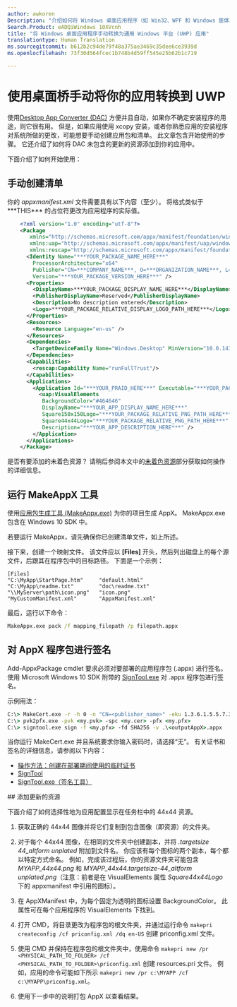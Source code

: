```yaml
---
author: awkoren
Description: "介绍如何将 Windows 桌面应用程序（如 Win32、WPF 和 Windows 窗体）手动转换为通用 Windows 平台 (UWP) 应用。"
Search.Product: eADQiWindows 10XVcnh
title: "将 Windows 桌面应用程序手动转换为通用 Windows 平台 (UWP) 应用"
translationtype: Human Translation
ms.sourcegitcommit: b612b2c94de79f48a375ae3469c35dee6ce3939d
ms.openlocfilehash: 73f30d564fcec1b748b4d59ff545e25b62b1c719

---
```


# <a name="manually-convert-your-app-to-uwp-using-the-desktop-bridge"></a>使用桌面桥手动将你的应用转换到 UWP

使用[Desktop App Converter (DAC)](desktop-to-uwp-run-desktop-app-converter.md) 方便并且自动，如果你不确定安装程序的用途，则它很有用。 但是，如果应用使用 xcopy 安装，或者你熟悉应用的安装程序对系统所做的更改，可能想要手动创建应用包和清单。 此文章包含开始使用的步骤。 它还介绍了如何将 DAC 未包含的更新的资源添加到你的应用中。 

下面介绍了如何开始使用：

## <a name="create-a-manifest-by-hand"></a>手动创建清单

你的 _appxmanifest.xml_ 文件需要具有以下内容（至少）。 将格式类似于 \*\*\*THIS\*\*\* 的占位符更改为应用程序的实际值。

```XML
    <?xml version="1.0" encoding="utf-8"?>
    <Package
       xmlns="http://schemas.microsoft.com/appx/manifest/foundation/windows10"
       xmlns:uap="http://schemas.microsoft.com/appx/manifest/uap/windows10"
       xmlns:rescap="http://schemas.microsoft.com/appx/manifest/foundation/windows10/restrictedcapabilities">
      <Identity Name="***YOUR_PACKAGE_NAME_HERE***"
        ProcessorArchitecture="x64"
        Publisher="CN=***COMPANY_NAME***, O=***ORGANIZATION_NAME***, L=***CITY***, S=***STATE***, C=***COUNTRY***"
        Version="***YOUR_PACKAGE_VERSION_HERE***" />
      <Properties>
        <DisplayName>***YOUR_PACKAGE_DISPLAY_NAME_HERE***</DisplayName>
        <PublisherDisplayName>Reserved</PublisherDisplayName>
        <Description>No description entered</Description>
        <Logo>***YOUR_PACKAGE_RELATIVE_DISPLAY_LOGO_PATH_HERE***</Logo>
      </Properties>
      <Resources>
        <Resource Language="en-us" />
      </Resources>
      <Dependencies>
        <TargetDeviceFamily Name="Windows.Desktop" MinVersion="10.0.14316.0" MaxVersionTested="10.0.14316.0" />
      </Dependencies>
      <Capabilities>
        <rescap:Capability Name="runFullTrust"/>
      </Capabilities>
      <Applications>
        <Application Id="***YOUR_PRAID_HERE***" Executable="***YOUR_PACKAGE_RELATIVE_EXE_PATH_HERE***" EntryPoint="Windows.FullTrustApplication">
          <uap:VisualElements
           BackgroundColor="#464646"
           DisplayName="***YOUR_APP_DISPLAY_NAME_HERE***"
           Square150x150Logo="***YOUR_PACKAGE_RELATIVE_PNG_PATH_HERE***"
           Square44x44Logo="***YOUR_PACKAGE_RELATIVE_PNG_PATH_HERE***"
           Description="***YOUR_APP_DESCRIPTION_HERE***" />
        </Application>
      </Applications>
    </Package>
```

是否有要添加的未着色资源？ 请稍后参阅本文中的[未着色资源](#unplated-assets)部分获取如何操作的详细信息。

## <a name="run-the-makeappx-tool"></a>运行 MakeAppX 工具

使用[应用包生成工具 (MakeAppx.exe)](https://msdn.microsoft.com/library/windows/desktop/hh446767(v=vs.85).aspx) 为你的项目生成 AppX。 MakeAppx.exe 包含在 Windows 10 SDK 中。 

若要运行 MakeAppx，请先确保你已创建清单文件，如上所述。 

接下来，创建一个映射文件。 该文件应以 **[Files]** 开头，然后列出磁盘上的每个源文件，后跟其在程序包中的目标路径。 下面是一个示例： 

```
[Files]
"C:\MyApp\StartPage.htm"     "default.html"
"C:\MyApp\readme.txt"        "doc\readme.txt"
"\\MyServer\path\icon.png"   "icon.png"
"MyCustomManifest.xml"       "AppxManifest.xml"
```

最后，运行以下命令： 

```cmd
MakeAppx.exe pack /f mapping_filepath /p filepath.appx
```

## <a name="sign-your-appx-package"></a>对 AppX 程序包进行签名

Add-AppxPackage cmdlet 要求必须对要部署的应用程序包 (.appx) 进行签名。 使用 Microsoft Windows 10 SDK 附带的 [SignTool.exe](https://msdn.microsoft.com/library/windows/desktop/aa387764(v=vs.85).aspx) 对 .appx 程序包进行签名。

示例用法： 

```cmd
C:\> MakeCert.exe -r -h 0 -n "CN=<publisher_name>" -eku 1.3.6.1.5.5.7.3.3 -pe -sv <my.pvk> <my.cer>
C:\> pvk2pfx.exe -pvk <my.pvk> -spc <my.cer> -pfx <my.pfx>
C:\> signtool.exe sign -f <my.pfx> -fd SHA256 -v .\<outputAppX>.appx
```
当你运行 MakeCert.exe 并且系统要求你输入密码时，请选择“无”。 有关证书和签名的详细信息，请参阅以下内容： 

- [操作方法：创建在部署期间使用的临时证书](https://msdn.microsoft.com/library/ms733813.aspx)
- [SignTool](https://msdn.microsoft.com/library/windows/desktop/aa387764.aspx)
- [SignTool.exe（签名工具）](https://msdn.microsoft.com/library/8s9b9yaz.aspx)

<span id="unplated-assets" />
## <a name="add-unplated-assets"></a>添加更新的资源

下面介绍了如何选择性地为应用配置显示在任务栏中的 44x44 资源。 

1. 获取正确的 44x44 图像并将它们复制到包含图像（即资源）的文件夹。

2. 对于每个 44x44 图像，在相同的文件夹中创建副本，并将 *.targetsize 44_altform unplated* 附加到文件名。 你应该有每个图标的两个副本，每个都以特定方式命名。 例如，完成该过程后，你的资源文件夹可能包含 *MYAPP_44x44.png* 和 *MYAPP_44x44.targetsize-44_altform unplated.png*（注意：前者是在 VisualElements 属性 *Square44x44Logo* 下的 appxmanifest 中引用的图标）。 

3.  在 AppXManifest 中，为每个固定为透明的图标设置 BackgroundColor。 此属性可在每个应用程序的 VisualElements 下找到。

4.  打开 CMD，将目录更改为程序包的根文件夹，并通过运行命令 ```makepri createconfig /cf priconfig.xml /dq en-US``` 创建 priconfig.xml 文件。

5.  使用 CMD 并保持在程序包的根文件夹中，使用命令 ```makepri new /pr <PHYSICAL_PATH_TO_FOLDER> /cf <PHYSICAL_PATH_TO_FOLDER>\priconfig.xml``` 创建 resources.pri 文件。 例如，应用的命令可能如下所示 ```makepri new /pr c:\MYAPP /cf c:\MYAPP\priconfig.xml```。 

6.  使用下一步中的说明打包 AppX 以查看结果。




<!--HONumber=Dec16_HO1-->


